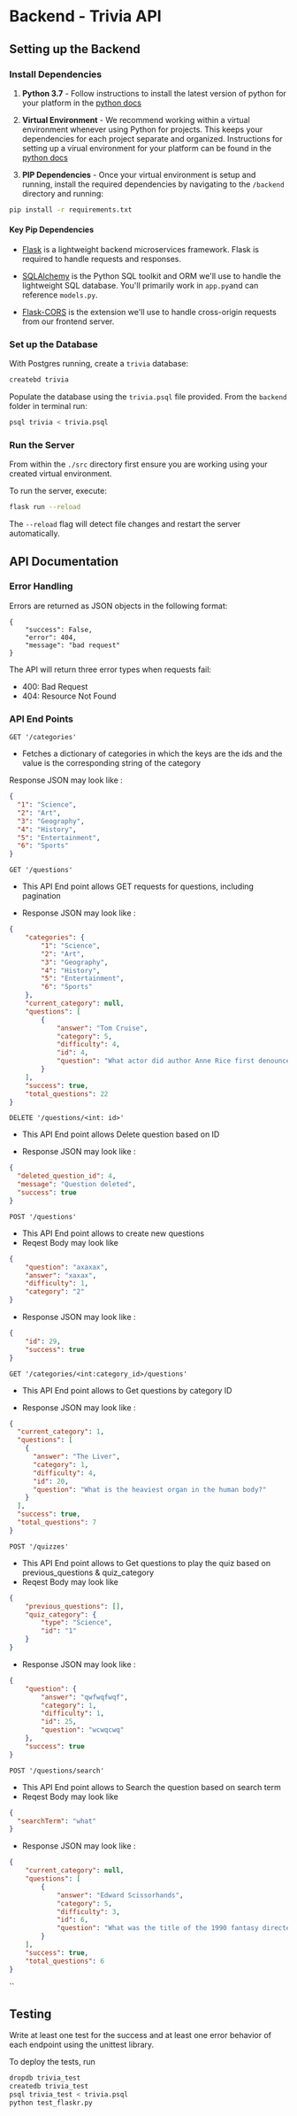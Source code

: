# Backend - Trivia API

## Setting up the Backend

### Install Dependencies

1. **Python 3.7** - Follow instructions to install the latest version of python for your platform in the [python docs](https://docs.python.org/3/using/unix.html#getting-and-installing-the-latest-version-of-python)

2. **Virtual Environment** - We recommend working within a virtual environment whenever using Python for projects. This keeps your dependencies for each project separate and organized. Instructions for setting up a virual environment for your platform can be found in the [python docs](https://packaging.python.org/guides/installing-using-pip-and-virtual-environments/)

3. **PIP Dependencies** - Once your virtual environment is setup and running, install the required dependencies by navigating to the `/backend` directory and running:

```bash
pip install -r requirements.txt
```

#### Key Pip Dependencies

- [Flask](http://flask.pocoo.org/) is a lightweight backend microservices framework. Flask is required to handle requests and responses.

- [SQLAlchemy](https://www.sqlalchemy.org/) is the Python SQL toolkit and ORM we'll use to handle the lightweight SQL database. You'll primarily work in `app.py`and can reference `models.py`.

- [Flask-CORS](https://flask-cors.readthedocs.io/en/latest/#) is the extension we'll use to handle cross-origin requests from our frontend server.

### Set up the Database

With Postgres running, create a `trivia` database:

```bash
createbd trivia
```

Populate the database using the `trivia.psql` file provided. From the `backend` folder in terminal run:

```bash
psql trivia < trivia.psql
```

### Run the Server

From within the `./src` directory first ensure you are working using your created virtual environment.

To run the server, execute:

```bash
flask run --reload
```

The `--reload` flag will detect file changes and restart the server automatically.

## API Documentation

### Error Handling
Errors are returned as JSON objects in the following format:
```
{
    "success": False, 
    "error": 404,
    "message": "bad request"
}
```
The API will return three error types when requests fail:
- 400: Bad Request
- 404: Resource Not Found

### API End Points

`GET '/categories'`

- Fetches a dictionary of categories in which the keys are the ids and the value is the corresponding string of the category


Response JSON may look like : 
```json
{
  "1": "Science",
  "2": "Art",
  "3": "Geography",
  "4": "History",
  "5": "Entertainment",
  "6": "Sports"
}
```

`GET '/questions'`

- This API End point allows GET requests for questions, including pagination

- Response JSON may look like : 

```json
{
    "categories": {
        "1": "Science",
        "2": "Art",
        "3": "Geography",
        "4": "History",
        "5": "Entertainment",
        "6": "Sports"
    },
    "current_category": null,
    "questions": [
        {
            "answer": "Tom Cruise",
            "category": 5,
            "difficulty": 4,
            "id": 4,
            "question": "What actor did author Anne Rice first denounce, then praise in the role of her beloved Lestat?"
        }
    ],
    "success": true,
    "total_questions": 22
}
```
`DELETE '/questions/<int: id>'`
- This API End point allows Delete question based on ID

- Response JSON may look like : 

```json
{
  "deleted_question_id": 4, 
  "message": "Question deleted", 
  "success": true
}

```
`POST '/questions'`

- This API End point allows to create new questions
- Reqest Body may look like

```json
{
    "question": "axaxax",
    "answer": "xaxax",
    "difficulty": 1,
    "category": "2"
}
```
- Response JSON may look like : 

```json
{
    "id": 29,
    "success": true
}
```
`GET '/categories/<int:category_id>/questions'`
 
- This API End point allows to Get questions by category ID

- Response JSON may look like : 

```json
{
  "current_category": 1, 
  "questions": [
    {
      "answer": "The Liver", 
      "category": 1, 
      "difficulty": 4, 
      "id": 20, 
      "question": "What is the heaviest organ in the human body?"
    }
  ], 
  "success": true, 
  "total_questions": 7
}

```
`POST '/quizzes'`

- This API End point allows to Get questions to play the quiz based on previous_questions & quiz_category
- Reqest Body may look like

```json
{
    "previous_questions": [],
    "quiz_category": {
        "type": "Science",
        "id": "1"
    }
}
```
- Response JSON may look like : 

```json
{
    "question": {
        "answer": "qwfwqfwqf",
        "category": 1,
        "difficulty": 1,
        "id": 25,
        "question": "wcwqcwq"
    },
    "success": true
}
```

`POST '/questions/search'`

- This API End point allows to Search the question based on search term
- Reqest Body may look like

```json
{
  "searchTerm": "what"
}
```
- Response JSON may look like : 

```json
{
    "current_category": null,
    "questions": [
        {
            "answer": "Edward Scissorhands",
            "category": 5,
            "difficulty": 3,
            "id": 6,
            "question": "What was the title of the 1990 fantasy directed by Tim Burton about a young man with multi-bladed appendages?"
        }
    ],
    "success": true,
    "total_questions": 6
}
```

``

## Testing

Write at least one test for the success and at least one error behavior of each endpoint using the unittest library.

To deploy the tests, run

```bash
dropdb trivia_test
createdb trivia_test
psql trivia_test < trivia.psql
python test_flaskr.py
```
